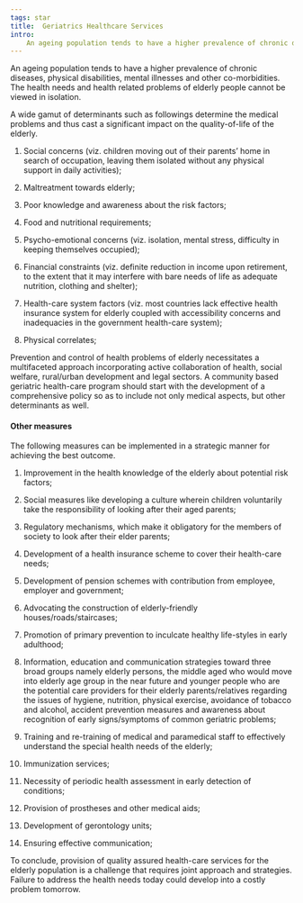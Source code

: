 ```yaml
---
tags: star
title:  Geriatrics Healthcare Services
intro:
    An ageing population tends to have a higher prevalence of chronic diseases, physical disabilities,mental illnesses and other co-morbidities. The health needs and health related problems of elderly people cannot be viewed in isolation.
---
```


An ageing population tends to have a higher prevalence of chronic diseases, physical disabilities, mental illnesses and other co-morbidities. The health needs and health related problems of elderly people cannot be viewed in isolation. 


A wide gamut of determinants such as followings determine the medical problems and thus cast a significant impact on the quality-of-life of the elderly.

1. Social concerns (viz. children moving out of their parents’ home in search of occupation, leaving them isolated without any physical support in daily activities); 

1. Maltreatment towards elderly; 

1. Poor knowledge and awareness about the risk factors; 

1. Food and nutritional requirements; 

1. Psycho-emotional concerns (viz. isolation, mental stress, difficulty in keeping themselves occupied); 

1. Financial constraints (viz. definite reduction in income upon retirement, to the extent that it may interfere with bare needs of life as adequate nutrition, clothing and shelter); 

1. Health-care system factors (viz. most countries lack effective health insurance system for elderly coupled with accessibility concerns and inadequacies in the government health-care system); 

1. Physical correlates; 


Prevention and control of health problems of elderly necessitates a multifaceted approach incorporating active collaboration of health, social welfare, rural/urban development and legal sectors. A community based geriatric health-care program should start with the development of a comprehensive policy so as to include not only medical aspects, but other determinants as well. 


#### Other measures
The following measures can be implemented in a strategic manner for achieving the best outcome.

1. Improvement in the health knowledge of the elderly about potential risk factors; 

1. Social measures like developing a culture wherein children voluntarily take the responsibility of looking after their aged parents; 

1. Regulatory mechanisms, which make it obligatory for the members of society to look after their elder parents; 

1. Development of a health insurance scheme to cover their health-care needs; 

1. Development of pension schemes with contribution from employee, employer and government; 

1. Advocating the construction of elderly-friendly houses/roads/staircases; 

1. Promotion of primary prevention to inculcate healthy life-styles in early adulthood; 

1. Information, education and communication strategies toward three broad groups namely elderly persons, the middle aged who would move into elderly age group in the near future and younger people who are the potential care providers for their elderly parents/relatives regarding the issues of hygiene, nutrition, physical exercise, avoidance of tobacco and alcohol, accident prevention measures and awareness about recognition of early signs/symptoms of common geriatric problems; 

1. Training and re-training of medical and paramedical staff to effectively understand the special health needs of the elderly; 

1. Immunization services; 

1. Necessity of periodic health assessment in early detection of conditions; 

1. Provision of prostheses and other medical aids; 

1. Development of gerontology units; 

1. Ensuring effective communication; 


To conclude, provision of quality assured health-care services for the elderly population is a challenge that requires joint approach and strategies. Failure to address the health needs today could develop into a costly problem tomorrow.
